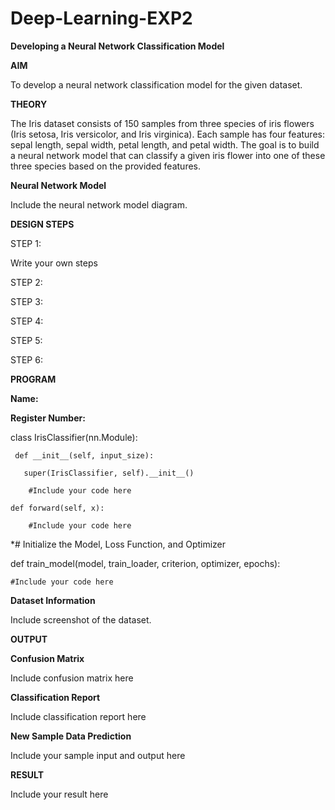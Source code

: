 # Deep-Learning-EXP2
**Developing a Neural Network Classification Model**

**AIM**

To develop a neural network classification model for the given dataset.

**THEORY**

The Iris dataset consists of 150 samples from three species of iris flowers (Iris setosa, Iris versicolor, and Iris virginica). 
Each sample has four features: sepal length, sepal width, petal length, and petal width. The goal is to build a neural network 
model that can classify a given iris flower into one of these three species based on the provided features.

**Neural Network Model**

Include the neural network model diagram.

**DESIGN STEPS**

STEP 1:

Write your own steps

STEP 2:

STEP 3:

STEP 4:

STEP 5:

STEP 6:

**PROGRAM**

**Name:**

**Register Number:**

class IrisClassifier(nn.Module):
     
     def __init__(self, input_size):
      
       super(IrisClassifier, self).__init__()
       
        #Include your code here

    def forward(self, x):
       
        #Include your code here

*# Initialize the Model, Loss Function, and Optimizer

def train_model(model, train_loader, criterion, optimizer, epochs):
   
    #Include your code here

**Dataset Information**

Include screenshot of the dataset.


**OUTPUT**

**Confusion Matrix**

Include confusion matrix here

**Classification Report**

Include classification report here

**New Sample Data Prediction**

Include your sample input and output here

**RESULT**

Include your result here

